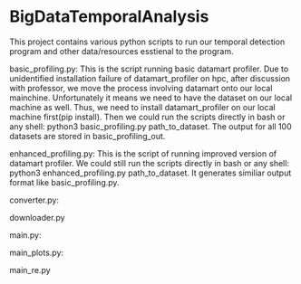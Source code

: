 # BigDataTemporalAnalysis

This project contains various python scripts to run our temporal detection program and other data/resources esstienal to the program.

basic_profiling.py: 
This is the script running basic datamart profiler. Due to unidentified installation failure of datamart_profiler on hpc, after discussion with professor, we move the process involving datamart onto our local mainchine. Unfortunately it means we need to have the dataset on our local machine as well. Thus, we need to install datamart_profiler on our local machine first(pip install). Then we could run the scripts directly in bash or any shell: python3 basic_profiling.py path_to_dataset. The output for all 100 datasets are stored in basic_profiling_out.

enhanced_profiling.py: 
This is the script of running improved version of datamart profiler. We could still run the scripts directly in bash or any shell: python3 enhanced_profiling.py path_to_dataset. It generates similiar output format like basic_profiling.py.

converter.py:

downloader.py

main.py:

main_plots.py:

main_re.py
